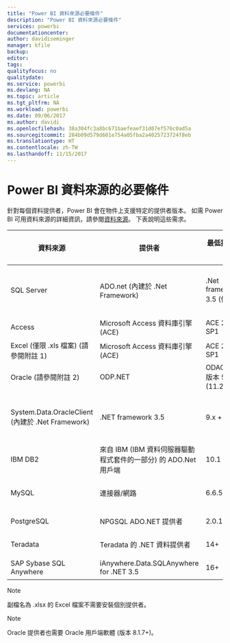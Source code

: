 ```yaml
---
title: "Power BI 資料來源必要條件"
description: "Power BI 資料來源必要條件"
services: powerbi
documentationcenter: 
author: davidiseminger
manager: kfile
backup: 
editor: 
tags: 
qualityfocus: no
qualitydate: 
ms.service: powerbi
ms.devlang: NA
ms.topic: article
ms.tgt_pltfrm: NA
ms.workload: powerbi
ms.date: 09/06/2017
ms.author: davidi
ms.openlocfilehash: 38a304fc3a8bc671baefeaef31d07ef576c0ad5a
ms.sourcegitcommit: 284b09d579d601e754a05fba2a4025723724f8eb
ms.translationtype: HT
ms.contentlocale: zh-TW
ms.lasthandoff: 11/15/2017
---
```

# <a name="power-bi-data-source-prerequisites"></a>Power BI 資料來源的必要條件
針對每個資料提供者，Power BI 會在物件上支援特定的提供者版本。 如需 Power BI 可用資料來源的詳細資訊，請參閱[資料來源](desktop-data-sources.md)。 下表說明這些需求。

| 資料來源 | 提供者 | 最低提供者版本 | 最低資料來源版本 | 支援的資料來源物件 | 下載連結 |
| --- | --- | --- | --- | --- | --- |
| SQL Server |ADO.net (內建於 .Net Framework) |.Net framework 3.5 (僅限) |SQL Server 2005+ |資料表/檢視、純量函數、資料表函數 |包含在 .NET Framework 3.5 或更新版本中 |
| Access |Microsoft Access 資料庫引擎 (ACE) |ACE 2010 SP1 |沒有限制 |資料表/檢視 |[下載連結](http://go.microsoft.com/fwlink/?linkid=285987&clcid=0x409) |
| Excel (僅限 .xls 檔案) (請參閱附註 1) |Microsoft Access 資料庫引擎 (ACE) |ACE 2010 SP1 |沒有限制 |資料表、工作表 |[下載連結](http://go.microsoft.com/fwlink/?linkid=285987&clcid=0x409) |
| Oracle (請參閱附註 2) |ODP.NET |ODAC 11.2 版本 5 (11.2.0.3.20) |9.x + |資料表/檢視 |[下載連結](http://go.microsoft.com/fwlink/?linkid=272376&clcid=0x409) |
| System.Data.OracleClient (內建於 .Net Framework) |.NET framework 3.5 |9.x + |資料表/檢視 |包含在 .NET Framework 3.5 或更新版本中 | |
| IBM DB2 |來自 IBM (IBM 資料伺服器驅動程式套件的一部分) 的 ADO.Net 用戶端 |10.1 |9.1+ |資料表/檢視 |[下載連結](http://go.microsoft.com/fwlink/?linkid=274911&clcid=0x409) |
| MySQL |連接器/網路 |6.6.5 |5.1 |資料表/檢視、純量函數 |[下載連結](http://go.microsoft.com/fwlink/?linkid=278885&clcid=0x409) |
| PostgreSQL |NPGSQL ADO.NET 提供者 |2.0.12 |7.4 |資料表/檢視 |[下載連結](http://go.microsoft.com/fwlink/?linkid=282716&clcid=0x409) |
| Teradata |Teradata 的 .NET 資料提供者 |14+ |12+ |資料表/檢視 |[下載連結](http://go.microsoft.com/fwlink/?linkid=278886&clcid=0x409) |
| SAP Sybase SQL Anywhere |iAnywhere.Data.SQLAnywhere for .NET 3.5 |16+ |16+ |資料表/檢視 |[下載連結](http://go.microsoft.com/fwlink/?linkid=324846) |

>[!NOTE]
>副檔名為 .xlsx 的 Excel 檔案不需要安裝個別提供者。

>[!NOTE]
>Oracle 提供者也需要 Oracle 用戶端軟體 (版本 8.1.7+)。
> 
> 

